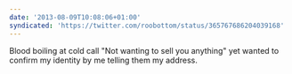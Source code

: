```yaml
---
date: '2013-08-09T10:08:06+01:00'
syndicated: 'https://twitter.com/roobottom/status/365767686204039168'
---
```

Blood boiling at cold call "Not wanting to sell you anything" yet wanted to confirm my identity by me telling them my address.
